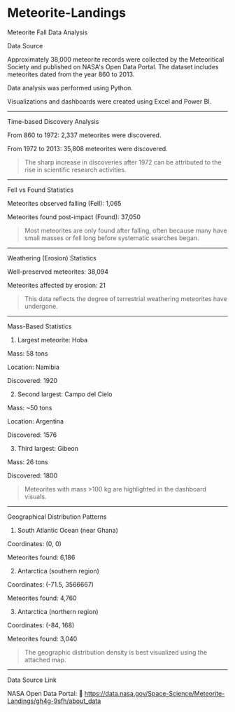 # Meteorite-Landings
Meteorite Fall Data Analysis

Data Source

Approximately 38,000 meteorite records were collected by the Meteoritical Society and published on NASA's Open Data Portal.
The dataset includes meteorites dated from the year 860 to 2013.

Data analysis was performed using Python.

Visualizations and dashboards were created using Excel and Power BI.



---

Time-based Discovery Analysis

From 860 to 1972: 2,337 meteorites were discovered.

From 1972 to 2013: 35,808 meteorites were discovered.


> The sharp increase in discoveries after 1972 can be attributed to the rise in scientific research activities.




---

Fell vs Found Statistics

Meteorites observed falling (Fell): 1,065

Meteorites found post-impact (Found): 37,050


> Most meteorites are only found after falling, often because many have small masses or fell long before systematic searches began.




---

Weathering (Erosion) Statistics

Well-preserved meteorites: 38,094

Meteorites affected by erosion: 21


> This data reflects the degree of terrestrial weathering meteorites have undergone.




---

Mass-Based Statistics

1. Largest meteorite: Hoba

Mass: 58 tons

Location: Namibia

Discovered: 1920



2. Second largest: Campo del Cielo

Mass: ~50 tons

Location: Argentina

Discovered: 1576



3. Third largest: Gibeon

Mass: 26 tons

Discovered: 1800




> Meteorites with mass >100 kg are highlighted in the dashboard visuals.




---

Geographical Distribution Patterns

1. South Atlantic Ocean (near Ghana)

Coordinates: (0, 0)

Meteorites found: 6,186



2. Antarctica (southern region)

Coordinates: (-71.5, 3566667)

Meteorites found: 4,760



3. Antarctica (northern region)

Coordinates: (-84, 168)

Meteorites found: 3,040




> The geographic distribution density is best visualized using the attached map.
---

Data Source Link

NASA Open Data Portal:
🔗 https://data.nasa.gov/Space-Science/Meteorite-Landings/gh4g-9sfh/about_data
